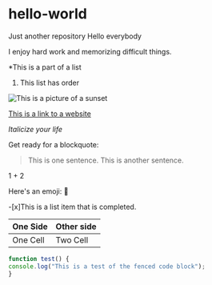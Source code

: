 # hello-world
Just another repository
Hello everybody

I enjoy hard work and memorizing difficult things.

*This is a part of a list
1. This list has order

![This is a picture of a sunset](https://www.google.com/search?q=sunset&client=firefox-b-1-e&source=lnms&tbm=isch&sa=X&ved=0ahUKEwiUm___j_jhAhUOEawKHVhSAHIQ_AUIDigB&biw=1920&bih=966#imgrc=p5CSXJ_DJ72MsM:)

[This is a link to a website](https://uni.edu/)

*Italicize your life*

Get ready for a blockquote:
>This is one sentence.
>This is another sentence.

1 \+ 2

Here's an emoji:
:camel:

-[x]This is a list item that is completed.

One Side | Other side
---------|-----------
One Cell | Two Cell

```javascript
function test() {
console.log("This is a test of the fenced code block");
}
```

